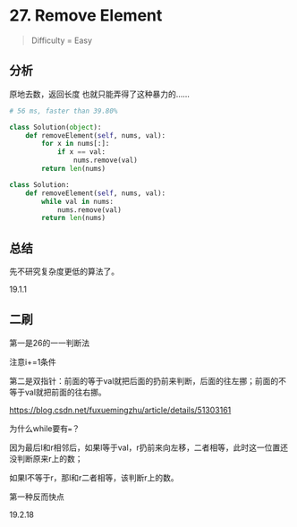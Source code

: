 # 27. Remove Element
> Difficulty = Easy
## 分析

原地去数，返回长度
也就只能弄得了这种暴力的……

```python
# 56 ms, faster than 39.80% 

class Solution(object):
	def removeElement(self, nums, val):
		for x in nums[:]:
			if x == val:
				nums.remove(val)
		return len(nums)

class Solution:
    def removeElement(self, nums, val):
        while val in nums:
            nums.remove(val)
        return len(nums)
```

## 总结

先不研究复杂度更低的算法了。

19.1.1

## 二刷

第一是26的一一判断法

注意i+=1条件

第二是双指针：前面的等于val就把后面的扔前来判断，后面的往左挪；前面的不等于val就把前面的往右挪。

https://blog.csdn.net/fuxuemingzhu/article/details/51303161

为什么while要有`=`？

因为最后l和r相邻后，如果l等于val，r扔前来向左移，二者相等，此时这一位置还没判断原来r上的数；

如果l不等于r，那l和r二者相等，该判断r上的数。

第一种反而快点

19.2.18

